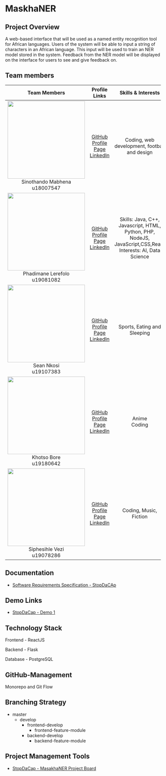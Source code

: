 # MaskhaNER

## Project Overview

A web-based interface that will be used as a named entity recognition tool for African languages. Users of the system will be able to input a string of characters in an African language. This input will be used to train an NER model stored in the system. Feedback from the NER model will be displayed on the interface for users to see and give feedback on.

## Team members

|                                **Team Members**                                |                                                                                  **Profile Links**                                                                                  |                         **Skills & Interests**                         |
| :----------------------------------------------------------------------------: | :----------------------------------------------------------------------------------------------------------------------------------------------------------------------------: | :---------------------------------------------------------------------: |
|  <img src="https://avatars.githubusercontent.com/u/53974039?v=4" width="250" height="250"> <br/> Sinothando Mabhena <br/> u18007547 | [GitHub](https://github.com/sinothandomabhena) <br/> [Profile Page](https://sinothandomabhena.github.io/) <br/> [LinkedIn](https://www.linkedin.com/in/sinothando-mabhena-2ab5301a9/) <br/> | Coding, web development, football and design  |
| <img src="https://avatars.githubusercontent.com/u/82508284?v=4" width="250" height="250"> <br/> Phadimane Lerefolo <br/> u19081082 | [GitHub](https://github.com/phadimanelerefolo) <br/> [Profile Page]() <br/> [LinkedIn](https://www.linkedin.com/in/phadimane-lerefolo-9388ab1a9/) <br/>     |  Skills: Java, C++, Javascript, HTML, Python, PHP, NodeJS, JavaScript,CSS,React               Interests: AI, Data Science|
| <img src= "https://avatars.githubusercontent.com/u/73448777?s=400&u=73eedb33e1de74cf7d3912db93c0c909907a3257&v=4" width="250" height="250"> <br/> Sean Nkosi <br/> u19107383 <br/>  | [GitHub](https://github.com/siphoxnkosi) <br/> [Profile Page](https://siphoxnkosi.github.io/) <br/> [LinkedIn](https://www.linkedin.com/in/sean-nkosi-47b7901ba/) <br/>      |        Sports, Eating and Sleeping         |
| <img src="https://avatars.githubusercontent.com/u/82458587?v=4" width="250" height="250"> <br/> Khotso Bore <br/> u19180642     | [GitHub](https://github.com/Khotso-Bore) <br/> [Profile Page]() <br/> [LinkedIn](https://www.linkedin.com/in/khotso-bore-42487620b/) <br/>        |   Anime<br/> Coding<br/>    |
| <img src="https://avatars.githubusercontent.com/u/73443014?v=4" width="250" height="250"> <br/> Siphesihle Vezi<br/> u19078286   | [GitHub](https://github.com/Siphesihle05) <br/> [Profile Page]() <br/> [LinkedIn](https://www.linkedin.com/in/siphesihle-vezi-471103210/) <br/> |  Coding, Music, Fiction  |


## Documentation

- [Software Requirements Specification - StopDaCAp](https://drive.google.com/file/d/1W7VcD3aDbkesO6wtPLqwU1DE3OHYBJ_k/view?usp=sharing)

## Demo Links
- [StopDaCap - Demo 1](https://drive.google.com/file/d/1nY6zOI-pzEs0-Fn2sCIAineUekJEAGyV/view?usp=sharing)

## Technology Stack
<p>Frontend - ReactJS</p>
<p>Backend - Flask</p>
<p>Database - PostgreSQL</p>

## GitHub-Management

<p>Monorepo and Git Flow</p>

## Branching Strategy

- master
  - develop
    - frontend-develop
      - frontend-feature-module
    - backend-develop
      - backend-feature-module

## Project Management Tools

- [StopDaCap - MasakhaNER Project Board](https://github.com/COS301-SE-2021/MasakhaNER/projects/1)
